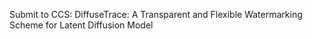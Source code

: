 Submit to CCS: DiffuseTrace: A Transparent and Flexible Watermarking Scheme for Latent Diffusion Model
